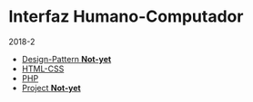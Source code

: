 # Interfaz Humano-Computador
2018-2

- [Design-Pattern **Not-yet**](https://github.com/deeelan/ihc)
- [HTML-CSS](https://github.com/deeelan/ihc/tree/HTML-CSS)
- [PHP](https://github.com/deeelan/ihc/tree/PHP)
- [Project **Not-yet**](https://github.com/deeelan/ihc)
